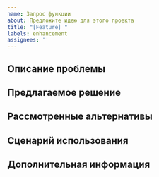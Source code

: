 ```yaml
---
name: Запрос функции
about: Предложите идею для этого проекта
title: "[Feature] "
labels: enhancement
assignees: ''
---
```


<!-- 
Выбор языка / Language Selection:
[English](https://github.com/donghao1393/mcp-dbutils/issues/new?template=feature_request_en.md) | 
[中文](https://github.com/donghao1393/mcp-dbutils/issues/new?template=feature_request_zh.md) | 
[Français](https://github.com/donghao1393/mcp-dbutils/issues/new?template=feature_request_fr.md) | 
[Español](https://github.com/donghao1393/mcp-dbutils/issues/new?template=feature_request_es.md) | 
[العربية](https://github.com/donghao1393/mcp-dbutils/issues/new?template=feature_request_ar.md) | 
Русский
-->

## Описание проблемы
<!-- Четкое и краткое описание проблемы -->

## Предлагаемое решение
<!-- Четкое и краткое описание того, что вы хотите, чтобы произошло -->

## Рассмотренные альтернативы
<!-- Четкое и краткое описание любых альтернативных решений или функций, которые вы рассмотрели -->

## Сценарий использования
<!-- Опишите, как будет использоваться эта функция и как она улучшит пользовательский опыт или решит существующую проблему -->

## Дополнительная информация
<!-- Добавьте любой другой контекст или скриншоты о запросе функции здесь -->
